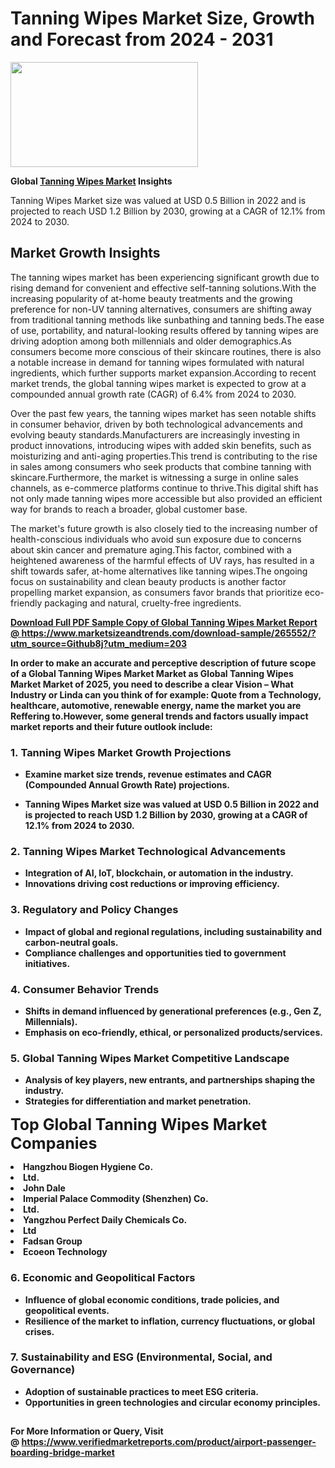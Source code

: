 <H1>Tanning Wipes Market Size, Growth and Forecast from 2024 - 2031</H1><img class="aligncenter size-medium wp-image-584254" src="https://thirdeyenews.in/wp-content/uploads/2024/09/Global-Market-Research-300x168.jpeg" alt="" width="300" height="168" /><p><strong>Global&nbsp;<a href="https://www.marketsizeandtrends.com/download-sample/265552/?utm_source=Github8j?utm_medium=203">Tanning Wipes Market</a> Insights</strong></p><p>Tanning Wipes Market size was valued at USD 0.5 Billion in 2022 and is projected to reach USD 1.2 Billion by 2030, growing at a CAGR of 12.1% from 2024 to 2030.</p><p><h2>Market Growth Insights</h2> <p>The tanning wipes market has been experiencing significant growth due to rising demand for convenient and effective self-tanning solutions.With the increasing popularity of at-home beauty treatments and the growing preference for non-UV tanning alternatives, consumers are shifting away from traditional tanning methods like sunbathing and tanning beds.The ease of use, portability, and natural-looking results offered by tanning wipes are driving adoption among both millennials and older demographics.As consumers become more conscious of their skincare routines, there is also a notable increase in demand for tanning wipes formulated with natural ingredients, which further supports market expansion.According to recent market trends, the global tanning wipes market is expected to grow at a compounded annual growth rate (CAGR) of 6.4% from 2024 to 2030.</p> <p><strong><a href="download_sample_link"></a></strong></p> <p>Over the past few years, the tanning wipes market has seen notable shifts in consumer behavior, driven by both technological advancements and evolving beauty standards.Manufacturers are increasingly investing in product innovations, introducing wipes with added skin benefits, such as moisturizing and anti-aging properties.This trend is contributing to the rise in sales among consumers who seek products that combine tanning with skincare.Furthermore, the market is witnessing a surge in online sales channels, as e-commerce platforms continue to thrive.This digital shift has not only made tanning wipes more accessible but also provided an efficient way for brands to reach a broader, global customer base.</p> <p>The market's future growth is also closely tied to the increasing number of health-conscious individuals who avoid sun exposure due to concerns about skin cancer and premature aging.This factor, combined with a heightened awareness of the harmful effects of UV rays, has resulted in a shift towards safer, at-home alternatives like tanning wipes.The ongoing focus on sustainability and clean beauty products is another factor propelling market expansion, as consumers favor brands that prioritize eco-friendly packaging and natural, cruelty-free ingredients.</p> <p><strong><a href="get_more_link"></p><p><span class=""><strong>Download Full PDF Sample Copy of Global Tanning Wipes Market Report</strong> @ <a href="https://www.marketsizeandtrends.com/download-sample/265552/?utm_source=Github8j?utm_medium=203" target="_blank">https://www.marketsizeandtrends.com/download-sample/265552/?utm_source=Github8j?utm_medium=203</a></span></p><p>In order to make an accurate and perceptive description of future scope of a Global&nbsp;Tanning Wipes Market Market as Global&nbsp;Tanning Wipes Market Market of 2025, you need to describe a clear Vision &ndash; What Industry or Linda can you think of for example: Quote from a Technology, healthcare, automotive, renewable energy, name the market you are Reffering to.However, some general trends and factors usually impact market reports and their future outlook include:</p><h3>1.&nbsp;<strong>Tanning Wipes Market Growth Projections</strong></h3><ul><li>Examine market size trends, revenue estimates and CAGR (Compounded Annual Growth Rate) projections.</li><li><p>Tanning Wipes Market size was valued at USD 0.5 Billion in 2022 and is projected to reach USD 1.2 Billion by 2030, growing at a CAGR of 12.1% from 2024 to 2030.</p></li></ul><h3>2.&nbsp;<strong>Tanning Wipes Market Technological Advancements</strong></h3><ul><li>Integration of AI, IoT, blockchain, or automation in the industry.</li><li>Innovations driving cost reductions or improving efficiency.</li></ul><h3>3.&nbsp;<strong>Regulatory and Policy Changes</strong></h3><ul><li>Impact of global and regional regulations, including sustainability and carbon-neutral goals.</li><li>Compliance challenges and opportunities tied to government initiatives.</li></ul><h3>4.&nbsp;<strong>Consumer Behavior Trends</strong></h3><ul><li>Shifts in demand influenced by generational preferences (e.g., Gen Z, Millennials).</li><li>Emphasis on eco-friendly, ethical, or personalized products/services.</li></ul><h3>5.&nbsp;<strong>Global Tanning Wipes Market Competitive Landscape</strong></h3><ul><li>Analysis of key players, new entrants, and partnerships shaping the industry.</li><li>Strategies for differentiation and market penetration.</li></ul><p data-pm-slice="1 1 []"><span style="color: inherit; font-family: inherit; font-size: 25px;">Top Global Tanning Wipes Market Companies</span></p><div class="" data-test-id=""><p><li>Hangzhou Biogen Hygiene Co.</li><li> Ltd.</li><li> John Dale</li><li> Imperial Palace Commodity (Shenzhen) Co.</li><li>Ltd.</li><li> Yangzhou Perfect Daily Chemicals Co.</li><li> Ltd</li><li> Fadsan Group</li><li> Ecoeon Technology</li></p></div><h3>6.&nbsp;<strong>Economic and Geopolitical Factors</strong></h3><ul><li>Influence of global economic conditions, trade policies, and geopolitical events.</li><li>Resilience of the market to inflation, currency fluctuations, or global crises.</li></ul><h3>7.&nbsp;<strong>Sustainability and ESG (Environmental, Social, and Governance)</strong></h3><ul><li>Adoption of sustainable practices to meet ESG criteria.</li><li>Opportunities in green technologies and circular economy principles.</li></ul><h2><strong style="font-size: 14px;">For More Information or Query, Visit @&nbsp;</strong><a style="background-color: #ffffff; font-size: 14px;" href="https://www.marketsizeandtrends.com/report/tanning-wipes-market/" target="_blank">https://www.verifiedmarketreports.com/product/airport-passenger-boarding-bridge-market</a></h2>